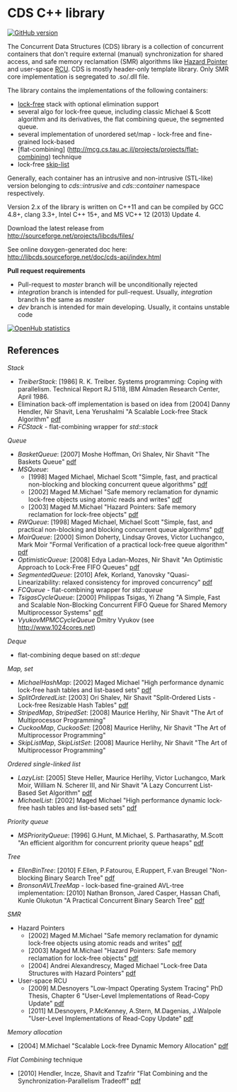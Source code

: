 CDS C++ library
===============
[![GitHub version](https://badge.fury.io/gh/khizmax%2Flibcds.svg)](http://badge.fury.io/gh/khizmax%2Flibcds)
<!---
The build time for lib and hdr-test is exceed the limit of 50 minutes
[![Build Status](https://travis-ci.org/khizmax/libcds.svg?branch=dev)](https://travis-ci.org/khizmax/libcds)
-->
<!---
The coverity dataset is about 4G of size and about 1G in compressed state so it is a problem to upload it to the coverity server
[![Coverity Scan Build Status](https://scan.coverity.com/projects/4445/badge.svg)](https://scan.coverity.com/projects/4445)
-->

The Concurrent Data Structures (CDS) library is a collection of concurrent containers
that don't require external (manual) synchronization for shared access, and safe memory reclamation (SMR) 
algorithms like [Hazard Pointer](http://en.wikipedia.org/wiki/Hazard_pointer) 
and user-space [RCU](http://en.wikipedia.org/wiki/Read-copy-update). 
CDS is mostly header-only template library. Only SMR core implementation is segregated to .so/.dll file.

The library contains the implementations of the following containers:
  - [lock-free](http://en.wikipedia.org/wiki/Non-blocking_algorithm) stack with optional elimination support
  - several algo for lock-free queue, including classic Michael & Scott algorithm and its derivatives,
    the flat combining queue, the segmented queue.
  - several implementation of unordered set/map - lock-free and fine-grained lock-based
  - [flat-combining] (http://mcg.cs.tau.ac.il/projects/projects/flat-combining) technique
  - lock-free [skip-list](http://en.wikipedia.org/wiki/Skip_list)
  
Generally, each container has an intrusive and non-intrusive (STL-like) version belonging to 
*cds::intrusive* and *cds::container* namespace respectively.

Version 2.x of the library is written on C++11 and can be compiled by GCC 4.8+, clang 3.3+, Intel C++ 15+, 
and MS VC++ 12 (2013) Update 4.

Download the latest release from http://sourceforge.net/projects/libcds/files/

See online doxygen-generated doc here: http://libcds.sourceforge.net/doc/cds-api/index.html

**Pull request requirements**
- Pull-request to *master* branch will be unconditionally rejected
- *integration* branch is intended for pull-request. Usually, *integration* branch is the same as *master*
- *dev* branch is intended for main developing. Usually, it contains unstable code

[![OpenHub statistics](https://www.openhub.net/p/khizmax-libcds/widgets/project_thin_badge)](https://www.openhub.net/p/khizmax-libcds/widgets/project_thin_badge)

References
----------
*Stack*
  - *TreiberStack*: [1986] R. K. Treiber. Systems programming: Coping with parallelism. Technical Report RJ 5118, IBM Almaden Research Center, April 1986.
  - Elimination back-off implementation is based on idea from [2004] Danny Hendler, Nir Shavit, Lena Yerushalmi "A Scalable Lock-free Stack Algorithm"
        [pdf](http://people.csail.mit.edu/shanir/publications/Lock_Free.pdf)
  - *FCStack* - flat-combining wrapper for *std::stack*
        
*Queue*
  - *BasketQueue*: [2007] Moshe Hoffman, Ori Shalev, Nir Shavit "The Baskets Queue"
        [pdf](http://people.csail.mit.edu/shanir/publications/Baskets%20Queue.pdf)
  - *MSQueue*:
    * [1998] Maged Michael, Michael Scott "Simple, fast, and practical non-blocking and blocking concurrent queue algorithms"
        [pdf](http://www.cs.rochester.edu/~scott/papers/1996_PODC_queues.pdf)
    * [2002] Maged M.Michael "Safe memory reclamation for dynamic lock-free objects using atomic reads and writes"
        [pdf](http://www.research.ibm.com/people/m/michael/podc-2002.pdf)
    * [2003] Maged M.Michael "Hazard Pointers: Safe memory reclamation for lock-free objects"
        [pdf](http://www.research.ibm.com/people/m/michael/ieeetpds-2004.pdf)
  - *RWQueue*: [1998] Maged Michael, Michael Scott "Simple, fast, and practical non-blocking and blocking concurrent queue algorithms"
        [pdf](http://www.cs.rochester.edu/~scott/papers/1996_PODC_queues.pdf)
  - *MoirQueue*: [2000] Simon Doherty, Lindsay Groves, Victor Luchangco, Mark Moir "Formal Verification of a practical lock-free queue algorithm"
        [pdf](http://citeseerx.ist.psu.edu/viewdoc/download?doi=10.1.1.87.9954&rep=rep1&type=pdf)
  - *OptimisticQueue*: [2008] Edya Ladan-Mozes, Nir Shavit "An Optimistic Approach to Lock-Free FIFO Queues"
        [pdf](https://people.csail.mit.edu/edya/publications/OptimisticFIFOQueue-journal.pdf)
  - *SegmentedQueue*: [2010] Afek, Korland, Yanovsky "Quasi-Linearizability: relaxed consistency for improved concurrency"
        [pdf](http://mcg.cs.tau.ac.il/papers/opodis2010-quasi.pdf)
  - *FCQueue* - flat-combining wrapper for *std::queue*
  - *TsigasCycleQueue*: [2000] Philippas Tsigas, Yi Zhang "A Simple, Fast and Scalable Non-Blocking Concurrent FIFO Queue for Shared Memory Multiprocessor Systems"
        [pdf](http://www.cse.chalmers.se/~tsigas/papers/latest-spaa01.pdf)
  - *VyukovMPMCCycleQueue* Dmitry Vyukov (see http://www.1024cores.net)

*Deque*
  - flat-combining deque based on *stl::deque*

*Map, set*
  - *MichaelHashMap*: [2002] Maged Michael "High performance dynamic lock-free hash tables and list-based sets"
        [pdf](http://www.research.ibm.com/people/m/michael/spaa-2002.pdf)
  - *SplitOrderedList*: [2003] Ori Shalev, Nir Shavit "Split-Ordered Lists - Lock-free Resizable Hash Tables"
        [pdf](http://people.csail.mit.edu/shanir/publications/Split-Ordered_Lists.pdf)
  - *StripedMap*, *StripedSet*: [2008] Maurice Herlihy, Nir Shavit "The Art of Multiprocessor Programming"
  - *CuckooMap*, *CuckooSet*: [2008] Maurice Herlihy, Nir Shavit "The Art of Multiprocessor Programming"
  - *SkipListMap*, *SkipListSet*: [2008] Maurice Herlihy, Nir Shavit "The Art of Multiprocessor Programming"
        
*Ordered single-linked list*
  - *LazyList*: [2005] Steve Heller, Maurice Herlihy, Victor Luchangco, Mark Moir, William N. Scherer III, and Nir Shavit "A Lazy Concurrent List-Based Set Algorithm"
        [pdf](http://people.csail.mit.edu/shanir/publications/Lazy_Concurrent.pdf)
  - *MichaelList*: [2002] Maged Michael "High performance dynamic lock-free hash tables and list-based sets"
        [pdf](http://www.research.ibm.com/people/m/michael/spaa-2002.pdf)

*Priority queue*
  - *MSPriorityQueue*: [1996] G.Hunt, M.Michael, S. Parthasarathy, M.Scott "An efficient algorithm for concurrent priority queue heaps"
        [pdf](http://web.cse.ohio-state.edu/dmrl/papers/heap96.pdf)

*Tree*
  - *EllenBinTree*: [2010] F.Ellen, P.Fatourou, E.Ruppert, F.van Breugel "Non-blocking Binary Search Tree"
        [pdf](http://www.cs.vu.nl/~tcs/cm/faith.pdf)
  - *BronsonAVLTreeMap* - lock-based fine-grained AVL-tree implementation: 
        [2010] Nathan Bronson, Jared Casper, Hassan Chafi, Kunle Olukotun "A Practical Concurrent Binary Search Tree"
        [pdf](https://ppl.stanford.edu/papers/ppopp207-bronson.pdf)

*SMR*
  - Hazard Pointers
    * [2002] Maged M.Michael "Safe memory reclamation for dynamic lock-free objects using atomic reads and writes" 
             [pdf](http://www.research.ibm.com/people/m/michael/podc-2002.pdf)
    * [2003] Maged M.Michael "Hazard Pointers: Safe memory reclamation for lock-free objects" 
             [pdf](http://www.research.ibm.com/people/m/michael/ieeetpds-2004.pdf)
    * [2004] Andrei Alexandrescy, Maged Michael "Lock-free Data Structures with Hazard Pointers" 
             [pdf](http://www.researchgate.net/profile/Andrei_Alexandrescu/publication/252573326_Lock-Free_Data_Structures_with_Hazard_Pointers/links/0deec529e7804288fe000000.pdf)
  - User-space RCU
    * [2009] M.Desnoyers "Low-Impact Operating System Tracing" PhD Thesis,
             Chapter 6 "User-Level Implementations of Read-Copy Update"
             [pdf](http://www.lttng.org/files/thesis/desnoyers-dissertation-2009-12-v27.pdf)
    * [2011] M.Desnoyers, P.McKenney, A.Stern, M.Dagenias, J.Walpole "User-Level
             Implementations of Read-Copy Update"
             [pdf](http://www.dorsal.polymtl.ca/sites/www.dorsal.polymtl.ca/files/publications/desnoyers-ieee-urcu-submitted.pdf)

*Memory allocation*
  - [2004] M.Michael "Scalable Lock-free Dynamic Memory Allocation"
            [pdf](http://www.research.ibm.com/people/m/michael/pldi-2004.pdf)

*Flat Combining* technique
  - [2010] Hendler, Incze, Shavit and Tzafrir "Flat Combining and the Synchronization-Parallelism Tradeoff"
            [pdf](http://www.cs.bgu.ac.il/~hendlerd/papers/flat-combining.pdf)
